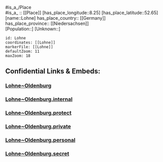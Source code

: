 ﻿---
location: [52.65,8.25] 
mapzoom: [7,12] 
mapmarker: city 
type: City
tags:
- geo/City


SpocWebEntityId: 32073
isDeleted: false
confidential: public

---
#is_a_/Place  
#is_a_ :: [[Place]] 
[has_place_longitude::8.25] 
[has_place_latitude::52.65] 
[name::Lohne] 
has_place_country:: [[Germany]]  
has_place_province:: [[Niedersachsen]]  
[Population::] 
[Unknown::] 


```leaflet
id: Lohne
coordinates: [[Lohne]] 
markerFile: [[Lohne]] 
defaultZoom: 11 
maxZoom: 18
```


## Confidential Links & Embeds: 

### [Lohne~Oldenburg](/_public/Earth/Continent/Europe/Europe~Central/Germany/Germany~West/Niedersachsen/counties~Niedersachsen/Vechta/cities~Vechta/Lohne~Oldenburg.md) 

### [Lohne~Oldenburg.internal](/_internal/Earth/Continent/Europe/Europe~Central/Germany/Germany~West/Niedersachsen/counties~Niedersachsen/Vechta/cities~Vechta/Lohne~Oldenburg.internal.md) 

### [Lohne~Oldenburg.protect](/_protect/Earth/Continent/Europe/Europe~Central/Germany/Germany~West/Niedersachsen/counties~Niedersachsen/Vechta/cities~Vechta/Lohne~Oldenburg.protect.md) 

### [Lohne~Oldenburg.private](/_private/Earth/Continent/Europe/Europe~Central/Germany/Germany~West/Niedersachsen/counties~Niedersachsen/Vechta/cities~Vechta/Lohne~Oldenburg.private.md) 

### [Lohne~Oldenburg.personal](/_personal/Earth/Continent/Europe/Europe~Central/Germany/Germany~West/Niedersachsen/counties~Niedersachsen/Vechta/cities~Vechta/Lohne~Oldenburg.personal.md) 

### [Lohne~Oldenburg.secret](/_secret/Earth/Continent/Europe/Europe~Central/Germany/Germany~West/Niedersachsen/counties~Niedersachsen/Vechta/cities~Vechta/Lohne~Oldenburg.secret.md) 
